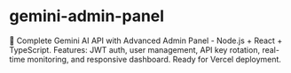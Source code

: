 # gemini-admin-panel
🚀 Complete Gemini AI API with Advanced Admin Panel - Node.js + React + TypeScript. Features: JWT auth, user management, API key rotation, real-time monitoring, and responsive dashboard. Ready for Vercel deployment.
